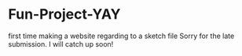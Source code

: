 # Fun-Project-YAY
first time making a website regarding to a sketch file
Sorry for the late submission. I will catch up soon!
